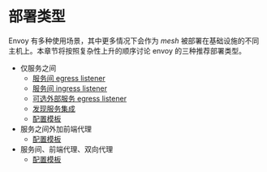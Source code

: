 # 部署类型

Envoy 有多种使用场景，其中更多情况下会作为 *mesh* 被部署在基础设施的不同主机上。本章节将按照复杂性上升的顺序讨论 envoy 的三种推荐部署类型。

- 仅服务之间
  - [服务间 egress listener](service_to_service.md#service-to-service-egress-listener)
  - [服务间 ingress listener](service_to_service.md#service-to-service-ingress-listener)
  - [可选外部服务 egress listener](service_to_service.md#optional-external-service-egress-listeners)
  - [发现服务集成](service_to_service.md#discovery-service-integration)
  - [配置模板](service_to_service.md#configuration-template)
- 服务之间外加前端代理
  - [配置模板](front_proxy.md#configuration-template)
- 服务间、前端代理、双向代理
  - [配置模板](double_proxy.md#configuration-template)
